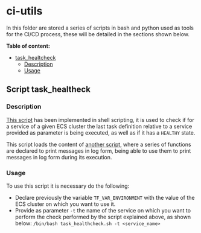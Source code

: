 # ci-utils

In this folder are stored a series of scripts in bash and python used as tools for the CI/CD process, these will be detailed in the sections shown below.

**Table of content:**

+ [task_healtcheck](task_healtcheck)
    - [Description](#task_healcheck_description)
    - [Usage](#task_healcheck_usage)

## Script task_healtheck<a name="task_healcheck"></a>

### Description <a name="task_healcheck_description"></a>
[This script](./task_healthcheck.sh) has been implemented in shell scripting, it is used to check if for a service of a given ECS cluster the last task definition relative to a service provided as parameter is being executed, as well as if it has a `HEALTHY` state.

This script loads the content of [another script](./common_functions.sh), where a series of functions are declared to print messages in log form, being able to use them to print messages in log form during its execution.

### Usage <a name="task_healcheck_usage"></a>

To use this script it is necessary do the following:

* Declare previously the variable `TF_VAR_ENVIRONMENT` with the value of the ECS cluster on which you want to use it.
* Provide as parameter `-t` the name of the service on which you want to perform the check performed by the script explained above, as shown below:
`/bin/bash task_healthcheck.sh -t <service_name>`